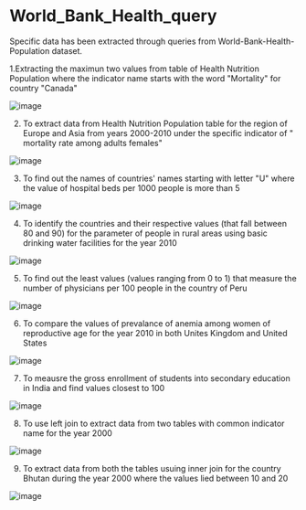 # World_Bank_Health_query
Specific data has been extracted through queries from World-Bank-Health-Population dataset. 

1.Extracting the maximun two values from table of Health Nutrition Population where the indicator name starts with the word "Mortality" for country "Canada"

![image](https://user-images.githubusercontent.com/100946328/156779636-bbc6dea7-560d-43e8-a75c-08f46b70c2e0.png)

2. To extract data from Health Nutrition Population table for the region of Europe and Asia from years 2000-2010 under the specific indicator of " mortality rate among adults females"

![image](https://user-images.githubusercontent.com/100946328/156794939-9c9f4c20-f71f-4454-b640-7b0c5c63584e.png)

3. To find out the names of countries' names starting with letter "U" where the value of hospital beds per 1000 people is more than 5

![image](https://user-images.githubusercontent.com/100946328/156800033-bc9fe8b5-0429-40a4-bf44-f0ec485d0803.png)

4. To identify the countries and their respective values (that fall between 80 and 90) for the parameter of people in rural areas using basic drinking water facilities for the year 2010

![image](https://user-images.githubusercontent.com/100946328/156802310-ab77f714-056c-4813-8d37-5ab0a00df191.png)

5. To find out the least values (values ranging from 0 to 1) that measure the number of physicians per 100 people in the country of Peru

![image](https://user-images.githubusercontent.com/100946328/156803691-edae2e2c-db0a-45c2-8c87-9d70ebc7a5a4.png)

6. To compare the values of prevalance of anemia among women of reproductive  age for the year 2010 in both Unites Kingdom and United States

![image](https://user-images.githubusercontent.com/100946328/156804930-b6c58bbd-62db-462a-9e31-b1decb225896.png)

7. To meausre the gross enrollment of students into secondary education in India and find values closest to 100

![image](https://user-images.githubusercontent.com/100946328/156808679-41973fd1-9c14-4da7-bc8f-617f8181ddc2.png)

8. To use left join to extract data from two tables with common indicator name for the year 2000

![image](https://user-images.githubusercontent.com/100946328/156811672-6ee2f17c-4c56-45d1-b303-f9e5bf312cac.png)

9. To extract data from both the tables usuing inner join for the country Bhutan during the year 2000 where the values lied between 10 and 20

![image](https://user-images.githubusercontent.com/100946328/156812919-c211b449-3962-41d8-accb-7c12599974f0.png)





